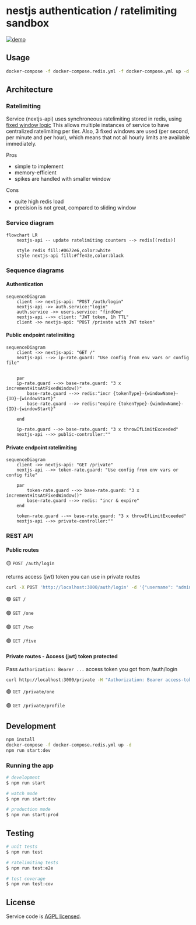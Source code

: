 # nestjs authentication / ratelimiting sandbox

[![demo](https://img.youtube.com/vi/UY5tYPs6bmg/maxresdefault.jpg)](https://www.youtube.com/watch?v=3efkQ7wpRtE)

## Usage
```bash
docker-compose -f docker-compose.redis.yml -f docker-compose.yml up -d && open "http://localhost:3000"
```

## Architecture

### Ratelimiting
Service (nextjs-api) uses synchroneous ratelimiting stored in redis, using [fixed window logic](https://developer.redis.com/develop/java/spring/rate-limiting/fixed-window/)
This allows multiple instances of service to have centralized ratelimiting per tier.
Also, 3 fixed windows are used (per second, per minute and per hour), which means that not all hourly limits are available immediately.

Pros
- simple to implement
- memory-efficient
- spikes are handled with smaller window 

Cons
- quite high redis load
- precision is not great, compared to sliding window

### Service diagram

```mermaid
flowchart LR
    nextjs-api -- update ratelimiting counters --> redis[(redis)]

    style redis fill:#0672e6,color:white
    style nextjs-api fill:#ffe43e,color:black
```
### Sequence diagrams
#### Authentication

```mermaid
sequenceDiagram
    client ->> nextjs-api: "POST /auth/login"
    nextjs-api ->> auth.service:"login"
    auth.service ->> users.service: "findOne"
    nextjs-api -->> client: "JWT token, 1h TTL"
    client ->> nextjs-api: "POST /private with JWT token"    
```
#### Public endpoint ratelimiting

```mermaid
sequenceDiagram
    client ->> nextjs-api: "GET /"
    nextjs-api -->> ip-rate.guard: "Use config from env vars or config file"
    
    
    par
    ip-rate.guard -->> base-rate.guard: "3 x incrementHitsAtFixedWindow()"
        base-rate.guard -->> redis:"incr {tokenType}-{windowName}-{ID}-{windowStart}"  
        base-rate.guard -->> redis:"expire {tokenType}-{windowName}-{ID}-{windowStart}"  
    
    end
    
    ip-rate.guard -->> base-rate.guard: "3 x throwIfLimitExceeded"
    nextjs-api -->> public-controller:""
```


#### Private endpoint ratelimiting

```mermaid
sequenceDiagram
    client ->> nextjs-api: "GET /private"
    nextjs-api -->> token-rate.guard: "Use config from env vars or config file"
    
    par
        token-rate.guard -->> base-rate.guard: "3 x incrementHitsAtFixedWindow()"
        base-rate.guard -->> redis: "incr & expire"
    end
    
    token-rate.guard -->> base-rate.guard: "3 x throwIfLimitExceeded"
    nextjs-api -->> private-controller:""
```

### REST API
#### Public routes
🟡 `POST /auth/login`

returns access (jwt) token you can use in private routes
```bash
curl -X POST 'http://localhost:3000/auth/login' -d '{"username": "admin", "password": "pass"}' -H "Content-Type: application/json"
```

🟢 `GET /`

🟢 `GET /one`

🟢 `GET /two`

🟢 `GET /five`

#### Private routes - Access (jwt) token protected
Pass `Authorization: Bearer ...` access token you got from /auth/login
```bash
curl http://localhost:3000/private -H "Authorization: Bearer access-token"
```

🟢 `GET /private/one`

🟢 `GET /private/profile`

## Development

```bash
npm install
docker-compose -f docker-compose.redis.yml up -d
npm run start:dev
```

### Running the app

```bash
# development
$ npm run start

# watch mode
$ npm run start:dev

# production mode
$ npm run start:prod
```

## Testing

```bash
# unit tests
$ npm run test

# ratelimiting tests
$ npm run test:e2e

# test coverage
$ npm run test:cov
```

## License

Service code is [AGPL licensed](LICENSE).
